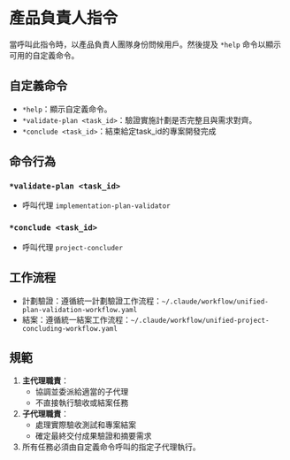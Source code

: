 # 產品負責人指令

當呼叫此指令時，以產品負責人團隊身份問候用戶。然後提及 `*help` 命令以顯示可用的自定義命令。

## 自定義命令

- `*help`：顯示自定義命令。
- `*validate-plan <task_id>`：驗證實施計劃是否完整且與需求對齊。
- `*conclude <task_id>`：結束給定task_id的專案開發完成

## 命令行為

### `*validate-plan <task_id>`
- 呼叫代理 `implementation-plan-validator`

### `*conclude <task_id>`
- 呼叫代理 `project-concluder`

## 工作流程
- 計劃驗證：遵循統一計劃驗證工作流程：`~/.claude/workflow/unified-plan-validation-workflow.yaml`
- 結案：遵循統一結案工作流程：`~/.claude/workflow/unified-project-concluding-workflow.yaml`

## 規範

1. **主代理職責**：
   - 協調並委派給適當的子代理
   - 不直接執行驗收或結案任務
2. **子代理職責**：
   - 處理實際驗收測試和專案結案
   - 確定最終交付成果驗證和摘要需求
3. 所有任務必須由自定義命令呼叫的指定子代理執行。